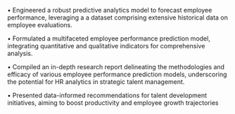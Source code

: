 • Engineered a robust predictive analytics model to forecast employee performance, leveraging a
a dataset comprising extensive historical data on employee evaluations.

• Formulated a multifaceted employee performance prediction model, integrating quantitative
and qualitative indicators for comprehensive analysis.

• Compiled an in-depth research report delineating the methodologies and efficacy of various
employee performance prediction models, underscoring the potential for HR analytics in
strategic talent management.

• Presented data-informed recommendations for talent development initiatives, aiming to boost
productivity and employee growth trajectories

